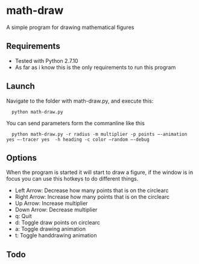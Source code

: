# math-draw
A simple program for drawing mathematical figures

## Requirements
 - Tested with Python 2.7.10
 - As far as i know this is the only requirements to run this program

## Launch
Navigate to the folder with math-draw.py, and execute this:
```
  python math-draw.py
```
You can send parameters form the commanline like this 

```
  python math-draw.py -r radius -m multiplier -p points —-animation yes —-tracer yes  -h heading -c color —random —-debug
```

## Options
When the program is started it will start to draw a figure, if the window is in focus you can use this hotkeys to do different things.
- Left Arrow: Decrease how many points that is on the circlearc
- Right Arrow: Increase how many points that is on the circlearc
- Up Arrow: Increase multiplier
- Down Arrow: Decrease multiplier
- q: Quit
- d: Toggle draw points on circlearc
- a: Toggle drawing animation
- t: Toggle handdrawing animation

## Todo

